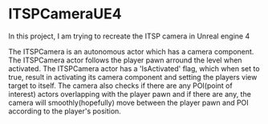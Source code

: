 # ITSPCameraUE4
In this project, I am trying to recreate the ITSP camera in Unreal engine 4

The ITSPCamera is an autonomous actor which has a camera component. 
The ITSPCamera actor follows the player pawn arround the level when activated. 
The ITSPCamera actor has a 'IsActivated' flag, which when set to true, result in activating its camera 
component and setting the players view target to itself.
The camera also checks if there are any POI(point of interest) actors overlapping with the player pawn and if there are any,
the camera will smoothly(hopefully) move between the player pawn and POI according to the player's position.
